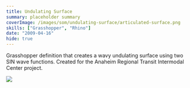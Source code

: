 ```yaml
---
title: Undulating Surface
summary: placeholder summary
coverImage: /images/som/undulating-surface/articulated-surface.png
skills: ["Grasshopper", "Rhino"]
date: "2009-04-16"
hide: true
---
```


Grasshopper definition that creates a wavy undulating surface using two SIN wave functions. Created for the Anaheim Regional Transit Intermodal Center project.

![](/images/som/undulating-surface/grasshooper-samples.jpg)
